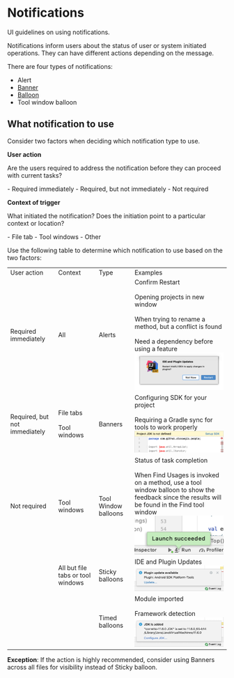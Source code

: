 <!-- Copyright 2000-2024 JetBrains s.r.o. and contributors. Use of this source code is governed by the Apache 2.0 license. -->

# Notifications

<link-summary>UI guidelines on using notifications.</link-summary>

Notifications inform users about the status of user or system initiated operations. They can have different actions depending on the message.

There are four types of notifications:

- Alert
- [Banner](banner.md)
- [Balloon](balloon.md)
- Tool window balloon

## What notification to use

Consider two factors when deciding which notification type to use.

**User action**

<p> Are the users required to address the notification before they can proceed with current tasks?</p>
  - Required immediately
  - Required, but not immediately
  - Not required

**Context of trigger**

<p> What initiated the notification? Does the initiation point to a particular context or location?</p>
  - File tab
  - Tool windows
  - Other

Use the following table to determine which notification to use based on the two factors:

<table>
  <tr><td>User action</td>
  <td>Context</td>
  <td>Type</td>
  <td>Examples</td></tr>
  <tr>
    <td>Required immediately
    </td>
    <td>All
    </td>
    <td>Alerts
    </td>
    <td>
      Confirm Restart<br/><br/>
      Opening projects in new window<br/><br/>
      When trying to rename a method, but a conflict is found<br/><br/>
      Need a dependency before using a feature<br/>
      <img src="../../../images/ui/notifications/alert.png" />
   </td>
  </tr>
  <tr>
    <td>Required, but not immediately</td>
    <td>
      File tabs<br/><br/>
      Tool windows
    </td>
    <td>Banners</td>
    <td>
      Configuring SDK for your project<br/><br/>
      Requiring a Gradle sync for tools to work properly<br/>
      <img src="../../../images/ui/notifications/banner.png" />
    </td>
    </tr>
  <tr>
    <td>Not required</td>
    <td>Tool windows</td>
    <td>Tool Window balloons</td>
    <td>
      Status of task completion<br/><br/>
      When Find Usages is invoked on a method, use a tool window balloon to show the feedback since the results will be found in the Find tool window<br/>
      <img src="../../../images/ui/notifications/toolwindow_balloon.png"  />
    </td>
  </tr>
  <tr>
    <td></td>
    <td>All but file tabs or tool windows</td>
    <td>Sticky balloons</td>
    <td>
      IDE and Plugin Updates
      <img src="../../../images/ui/notifications/sticky_toast.png" />
    </td>
  </tr>
  <tr>
    <td></td>
    <td></td>
    <td>Timed balloons</td>
    <td>
      Module imported<br/><br/>
      Framework detection
      <img src="../../../images/ui/notifications/timed_toast.png" />
    </td>
  </tr>
</table>

**Exception**: If the action is highly recommended, consider using Banners across all files for visibility instead of Sticky balloon.
